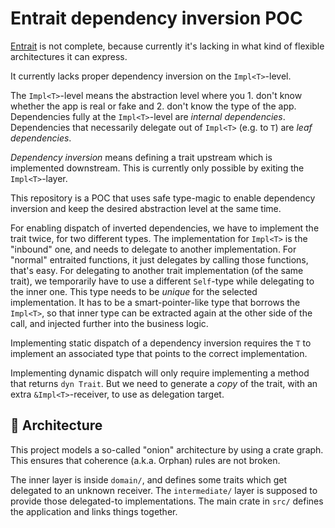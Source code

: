 # Entrait dependency inversion POC

[Entrait](https://github.com/audunhalland/entrait) is not complete, because currently it's lacking in what kind of flexible architectures it can express.

It currently lacks proper dependency inversion on the `Impl<T>`-level.

The `Impl<T>`-level means the abstraction level where you 1. don't know whether the app is real or fake and 2. don't know the type of the app.
Dependencies fully at the `Impl<T>`-level are _internal dependencies_.
Dependencies that necessarily delegate out of `Impl<T>` (e.g. to `T`) are _leaf dependencies_.

_Dependency inversion_ means defining a trait upstream which is implemented downstream.
This is currently only possible by exiting the `Impl<T>`-layer.

This repository is a POC that uses safe type-magic to enable dependency inversion and keep the desired abstraction level at the same time.

For enabling dispatch of inverted dependencies, we have to implement the trait twice, for two different types.
The implementation for `Impl<T>` is the "inbound" one, and needs to delegate to another implementation.
For "normal" entraited functions, it just delegates by calling those functions, that's easy.
For delegating to another trait implementation (of the same trait), we temporarily have to use
  a different `Self`-type while delegating to the inner one.
This type needs to be _unique_ for the selected implementation.
It has to be a smart-pointer-like type that borrows the `Impl<T>`, so that inner type can be extracted again at the other side of the call, and injected further into the business logic.

Implementing static dispatch of a dependency inversion requires the `T` to implement an associated type that points to the correct implementation.

Implementing dynamic dispatch will only require implementing a method that returns `dyn Trait`.
But we need to generate a _copy_ of the trait, with an extra `&Impl<T>`-receiver, to use as delegation target.

## 🧅 Architecture
This project models a so-called "onion" architecture by using a crate graph.
This ensures that coherence (a.k.a. Orphan) rules are not broken.

The inner layer is inside `domain/`, and defines some traits which get delegated to an unknown receiver.
The `intermediate/` layer is supposed to provide those delegated-to implementations.
The main crate in `src/` defines the application and links things together.
